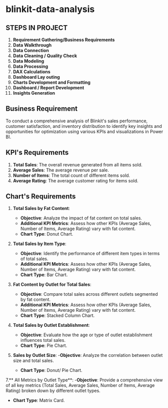 # blinkit-data-analysis
## STEPS IN PROJECT

1. **Requirement Gathering/Business Requirements**
2. **Data Walkthrough**
3. **Data Connection**
4. **Data Cleaning / Quality Check**
5. **Data Modeling**
6. **Data Processing**
7. **DAX Calculations**
8. **Dashboard Lay outing**
9. **Charts Development and Formatting**
10. **Dashboard / Report Development**
11. **Insights Generation**

## Business Requirement

To conduct a comprehensive analysis of Blinkit's sales performance, customer satisfaction, and inventory distribution to identify key insights and opportunities for optimization using various KPIs and visualizations in Power BI.

## KPI's Requirements
1. **Total Sales**: The overall revenue generated from all items sold.
2. **Average Sales**: The average revenue per sale.
3. **Number of Items**: The total count of different items sold.
4. **Average Rating**: The average customer rating for items sold.

## Chart's Requirements

1. **Total Sales by Fat Content**:
   - **Objective**: Analyze the impact of fat content on total sales.
   - **Additional KPI Metrics**: Assess how other KPIs (Average Sales, Number of Items, Average Rating) vary with fat content.
   - **Chart Type**: Donut Chart.

2. **Total Sales by Item Type**:
   - **Objective**: Identify the performance of different item types in terms of total sales.
   - **Additional KPI Metrics**: Assess how other KPIs (Average Sales, Number of Items, Average Rating) vary with fat content.
   - **Chart Type**: Bar Chart.

3. **Fat Content by Outlet for Total Sales**:
   - **Objective**: Compare total sales across different outlets segmented by fat content.
   - **Additional KPI Metrics**: Assess how other KPIs (Average Sales, Number of Items, Average Rating) vary with fat content.
   - **Chart Type**: Stacked Column Chart.

4. **Total Sales by Outlet Establishment**:
   - **Objective**: Evaluate how the age or type of outlet establishment influences total sales.
   - **Chart Type**: Pie Chart.

5. **Sales by Outlet Size**:
   -**Objective**: Analyze the correlation between outlet size and total sales.
   - **Chart Type**: Donut/ Pie Chart.
     
7.** All Metrics by Outlet Type**:
   -**Objective**: Provide a comprehensive view of all key metrics (Total Sales, Average Sales, Number of Items, Average Rating) broken down by different outlet types.
   - **Chart Type**: Matrix Card.







